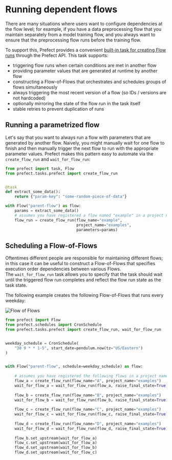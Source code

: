 # Running dependent flows

There are many situations where users want to configure dependencies at the flow level; for example,
if you have a data preprocessing flow that you maintain separately from a model training flow, and you 
always want to ensure that the preprocessing flow runs before the training flow.

To support this, Prefect provides a convenient [built-in task for creating Flow runs](/api/latest/tasks/prefect.html#create-flow-run)
through the Prefect API.  This task supports:
- triggering flow runs when certain conditions are met in another flow
- providing parameter values that are generated at runtime by another flow
- constructing a Flow-of-Flows that orchestrates and schedules groups of flows simultaneously
- always triggering the most recent version of a flow (so IDs / versions are not hardcoded)
- optionally mirroring the state of the flow run in the task itself
- stable retries to prevent duplication of runs

## Running a parametrized flow

Let's say that you want to always run a flow with parameters that are generated by another flow. 
Naively, you might manually wait for one flow to finish and then manually trigger the next flow to run
with the appropriate parameter values.  Prefect makes this pattern easy to automate via the `create_flow_run`
and `wait_for_flow_run`:


```python
from prefect import task, Flow
from prefect.tasks.prefect import create_flow_run


@task
def extract_some_data():
    return {"param-key": "some-random-piece-of-data"}

with Flow("parent-flow") as flow:
    params = extract_some_data()
    # assumes you have registered a flow named "example" in a project named "examples"
    flow_run = create_flow_run(flow_name="example", 
                               project_name="examples", 
                               parameters=params)
```

## Scheduling a Flow-of-Flows

Oftentimes different people are responsible for maintaining different flows; in this case it can be useful
to construct a Flow-of-Flows that specifies execution order dependencies between various Flows.  
The `wait_for_flow_run` task allows you to specify that the task should wait until the triggered flow run completes
and reflect the flow run state as the task state.

The following example creates the following Flow-of-Flows that runs every weekday:

![Flow of Flows](/idioms/flow-of-flows.png)

```python
from prefect import Flow
from prefect.schedules import CronSchedule
from prefect.tasks.prefect import create_flow_run, wait_for_flow_run


weekday_schedule = CronSchedule(
    "30 9 * * 1-5", start_date=pendulum.now(tz="US/Eastern")
)


with Flow("parent-flow", schedule=weekday_schedule) as flow:
    
    # assumes you have registered the following flows in a project named "examples"
    flow_a = create_flow_run(flow_name="A", project_name="examples")
    wait_for_flow_a = wait_for_flow_run(flow_a, raise_final_state=True)
    
    flow_b = create_flow_run(flow_name="B", project_name="examples")
    wait_for_flow_b = wait_for_flow_run(flow_b, raise_final_state=True)
    
    flow_c = create_flow_run(flow_name="C", project_name="examples")
    wait_for_flow_c = wait_for_flow_run(flow_c, raise_final_state=True)
    
    flow_d = create_flow_run(flow_name="D", project_name="examples")
    wait_for_flow_d = wait_for_flow_run(flow_d, raise_final_state=True)
    
    flow_b.set_upstream(wait_for_flow_a)
    flow_c.set_upstream(wait_for_flow_a)
    flow_d.set_upstream(wait_for_flow_b)
    flow_d.set_upstream(wait_for_flow_c)
```

